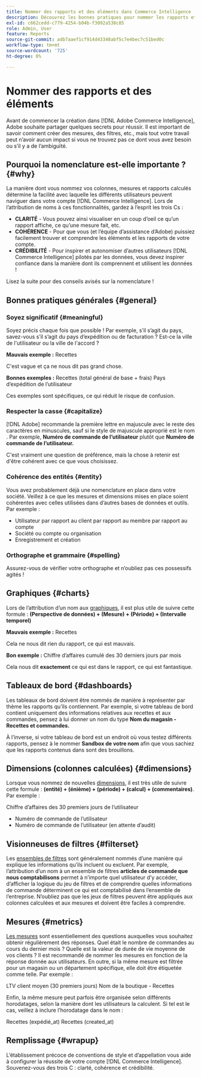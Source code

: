 ```yaml
---
title: Nommer des rapports et des éléments dans Commerce Intelligence
description: Découvrez les bonnes pratiques pour nommer les rapports et les éléments dans  [!DNL Commerce Intelligence].
exl-id: c662cedd-c779-4254-b04b-f3092a538c85
role: Admin, User
feature: Reports
source-git-commit: adb7aaef1cf914d43348abf5c7e4bec7c51bed0c
workflow-type: tm+mt
source-wordcount: '725'
ht-degree: 0%

---
```


# Nommer des rapports et des éléments

Avant de commencer la création dans [!DNL Adobe Commerce Intelligence], Adobe souhaite partager quelques secrets pour réussir. Il est important de savoir comment créer des mesures, des filtres, etc., mais tout votre travail peut n’avoir aucun impact si vous ne trouvez pas ce dont vous avez besoin ou s’il y a de l’ambiguïté.

## Pourquoi la nomenclature est-elle importante ? {#why}

La manière dont vous nommez vos colonnes, mesures et rapports calculés détermine la facilité avec laquelle les différents utilisateurs peuvent naviguer dans votre compte [!DNL Commerce Intelligence]. Lors de l’attribution de noms à ces fonctionnalités, gardez à l’esprit les trois Cs :

* **CLARITÉ** - Vous pouvez ainsi visualiser en un coup d’oeil ce qu’un rapport affiche, ce qu’une mesure fait, etc.
* **COHÉRENCE** - Pour que vous (et l’équipe d’assistance d’Adobe) puissiez facilement trouver et comprendre les éléments et les rapports de votre compte.
* **CRÉDIBILITÉ** - Pour inspirer et autonomiser d’autres utilisateurs [!DNL Commerce Intelligence] pilotés par les données, vous devez inspirer confiance dans la manière dont ils comprennent et utilisent les données !

Lisez la suite pour des conseils avisés sur la nomenclature !

## Bonnes pratiques générales {#general}

### Soyez significatif {#meaningful}

Soyez précis chaque fois que possible ! Par exemple, s’il s’agit du pays, savez-vous s’il s’agit du pays d’expédition ou de facturation ? Est-ce la ville de l&#39;utilisateur ou la ville de l&#39;accord ?

**Mauvais exemple :**
Recettes

C&#39;est vague et ça ne nous dit pas grand chose.

**Bonnes exemples :**
Recettes (total général de base + frais)
Pays d’expédition de l’utilisateur

Ces exemples sont spécifiques, ce qui réduit le risque de confusion.

### Respecter la casse {#capitalize}

[!DNL Adobe] recommande la première lettre en majuscule avec le reste des caractères en minuscules, sauf si le style de majuscule approprié est le nom . Par exemple, **Numéro de commande de l’utilisateur** plutôt que **Numéro de commande de l’utilisateur.**

C&#39;est vraiment une question de préférence, mais la chose à retenir est d&#39;être cohérent avec ce que vous choisissez.

### Cohérence des entités {#entity}

Vous avez probablement déjà une nomenclature en place dans votre société. Veillez à ce que les mesures et dimensions mises en place soient cohérentes avec celles utilisées dans d’autres bases de données et outils. Par exemple :

* Utilisateur par rapport au client par rapport au membre par rapport au compte
* Société ou compte ou organisation
* Enregistrement et création

### Orthographe et grammaire {#spelling}

Assurez-vous de vérifier votre orthographe et n’oubliez pas ces possessifs agités !

## Graphiques {#charts}

Lors de l’attribution d’un nom aux [graphiques](../tutorials/using-visual-report-builder.md), il est plus utile de suivre cette formule : **(Perspective de données) + (Mesure) + (Période) + (Intervalle temporel)**

**Mauvais exemple :**
Recettes

Cela ne nous dit rien du rapport, ce qui est mauvais.

**Bon exemple :**
Chiffre d’affaires cumulé des 30 derniers jours par mois

Cela nous dit **exactement** ce qui est dans le rapport, ce qui est fantastique.

## Tableaux de bord {#dashboards}

Les tableaux de bord doivent être nommés de manière à représenter par thème les rapports qu’ils contiennent. Par exemple, si votre tableau de bord contient uniquement des informations relatives aux recettes et aux commandes, pensez à lui donner un nom du type **Nom du magasin - Recettes et commandes.**

À l’inverse, si votre tableau de bord est un endroit où vous testez différents rapports, pensez à le nommer **Sandbox de votre nom** afin que vous sachiez que les rapports contenus dans sont des brouillons.

## Dimensions (colonnes calculées) {#dimensions}

Lorsque vous nommez de nouvelles [dimensions](../data-analyst/data-warehouse-mgr/creating-calculated-columns.md), il est très utile de suivre cette formule : **(entité) + (énième) + (période) + (calcul) + (commentaires)**. Par exemple :

Chiffre d’affaires des 30 premiers jours de l’utilisateur
* Numéro de commande de l’utilisateur
* Numéro de commande de l’utilisateur (en attente d’audit)

## Visionneuses de filtres {#filterset}

Les [ensembles de filtres](../data-user/reports/ess-manage-data-filters.md) sont généralement nommés d’une manière qui explique les informations qu’ils incluent ou excluent. Par exemple, l’attribution d’un nom à un ensemble de filtres **articles de commande que nous comptabilisons** permet à n’importe quel utilisateur d’y accéder, d’afficher la logique du jeu de filtres et de comprendre quelles informations de commande déterminent ce qui est comptabilisé dans l’ensemble de l’entreprise. N’oubliez pas que les jeux de filtres peuvent être appliqués aux colonnes calculées et aux mesures et doivent être faciles à comprendre.

## Mesures {#metrics}

[Les mesures](../data-user/reports/ess-manage-data-metrics.md) sont essentiellement des questions auxquelles vous souhaitez obtenir régulièrement des réponses. Quel était le nombre de commandes au cours du dernier mois ? Quelle est la valeur de durée de vie moyenne de vos clients ? Il est recommandé de nommer les mesures en fonction de la réponse donnée aux utilisateurs. En outre, si la même mesure est filtrée pour un magasin ou un département spécifique, elle doit être étiquetée comme telle. Par exemple :

LTV client moyen (30 premiers jours)
Nom de la boutique - Recettes

Enfin, la même mesure peut parfois être organisée selon différents horodatages, selon la manière dont les utilisateurs la calculent. Si tel est le cas, veillez à inclure l’horodatage dans le nom :

Recettes (expédié\_at)
Recettes (created\_at)

## Remplissage {#wrapup}

L’établissement précoce de conventions de style et d’appellation vous aide à configurer la réussite de votre compte [!DNL Commerce Intelligence]. Souvenez-vous des trois C : clarté, cohérence et crédibilité.
